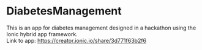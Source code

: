 # DiabetesManagement
This is an app for diabetes management designed in a hackathon using the Ionic hybrid app framework.  
Link to app: https://creator.ionic.io/share/3d771f63b2f6
